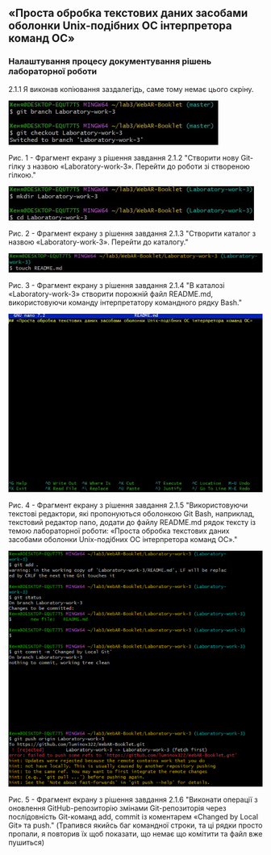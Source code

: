 ## «Проста обробка текстових даних засобами оболонки Unix-подібних ОС інтерпретора команд ОС» 

### Налаштування процесу документування рішень лабораторної роботи

2.1.1 Я виконав копіювання заздалегідь, саме тому немає цього скріну.

![image](https://github.com/luminox322/WebAR-Booklet/blob/Laboratory-work-3/Laboratory-work-3/2.1.2.jpg)

Рис. 1 - Фрагмент екрану з рішення завдання 2.1.2 "Створити нову Git-гілку з назвою «Laboratory-work-3».
Перейти до роботи зі створеною гілкою."

![image](https://github.com/luminox322/WebAR-Booklet/blob/Laboratory-work-3/Laboratory-work-3/2.1.3.jpg)

Рис. 2 - Фрагмент екрану з рішення завдання 2.1.3 "Створити каталог з назвою «Laboratory-work-3». Перейти до каталогу."

![image](https://github.com/luminox322/WebAR-Booklet/blob/Laboratory-work-3/Laboratory-work-3/2.1.4.jpg)

Рис. 3 - Фрагмент екрану з рішення завдання 2.1.4 "В каталозі «Laboratory-work-3» створити порожній файл README.md,
використовуючи команду інтерпретатору командного рядку Bash."

![image](https://github.com/luminox322/WebAR-Booklet/blob/Laboratory-work-3/Laboratory-work-3/2.1.5.jpg)

Рис. 4 - Фрагмент екрану з рішення завдання 2.1.5 "Використовуючи текстові редактори, які пропонуються оболонкою Git Bash,
наприклад, текстовий редактор nano, додати до файлу README.md рядок тексту із темою
лабораторної роботи: «Проста обробка текстових даних засобами оболонки Unix-подібних
ОС інтерпретора команд ОС»."

![image](https://github.com/luminox322/WebAR-Booklet/blob/Laboratory-work-3/Laboratory-work-3/2.1.6.jpg)

Рис. 5 - Фрагмент екрану з рішення завдання 2.1.6 "Виконати операції з оновлення GitHub-репозиторію змінами Git-репозиторія
через послідовність Git-команд add, commit із коментарем «Changed by Local Git» та push." (Трапився якийсь баг командної строки, та ці рядки просто пропали, я повторив їх щоб показати, що немає що комітити та файл вже пушиться) 
